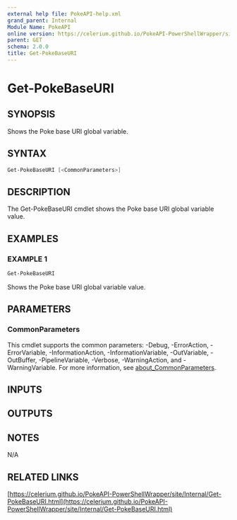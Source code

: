 ```yaml
---
external help file: PokeAPI-help.xml
grand_parent: Internal
Module Name: PokeAPI
online version: https://celerium.github.io/PokeAPI-PowerShellWrapper/site/Internal/Get-PokeBaseURI.html
parent: GET
schema: 2.0.0
title: Get-PokeBaseURI
---
```


# Get-PokeBaseURI

## SYNOPSIS
Shows the Poke base URI global variable.

## SYNTAX

```powershell
Get-PokeBaseURI [<CommonParameters>]
```

## DESCRIPTION
The Get-PokeBaseURI cmdlet shows the Poke base URI global variable value.

## EXAMPLES

### EXAMPLE 1
```powershell
Get-PokeBaseURI
```

Shows the Poke base URI global variable value.

## PARAMETERS

### CommonParameters
This cmdlet supports the common parameters: -Debug, -ErrorAction, -ErrorVariable, -InformationAction, -InformationVariable, -OutVariable, -OutBuffer, -PipelineVariable, -Verbose, -WarningAction, and -WarningVariable. For more information, see [about_CommonParameters](http://go.microsoft.com/fwlink/?LinkID=113216).

## INPUTS

## OUTPUTS

## NOTES
N/A

## RELATED LINKS

[https://celerium.github.io/PokeAPI-PowerShellWrapper/site/Internal/Get-PokeBaseURI.html](https://celerium.github.io/PokeAPI-PowerShellWrapper/site/Internal/Get-PokeBaseURI.html)

